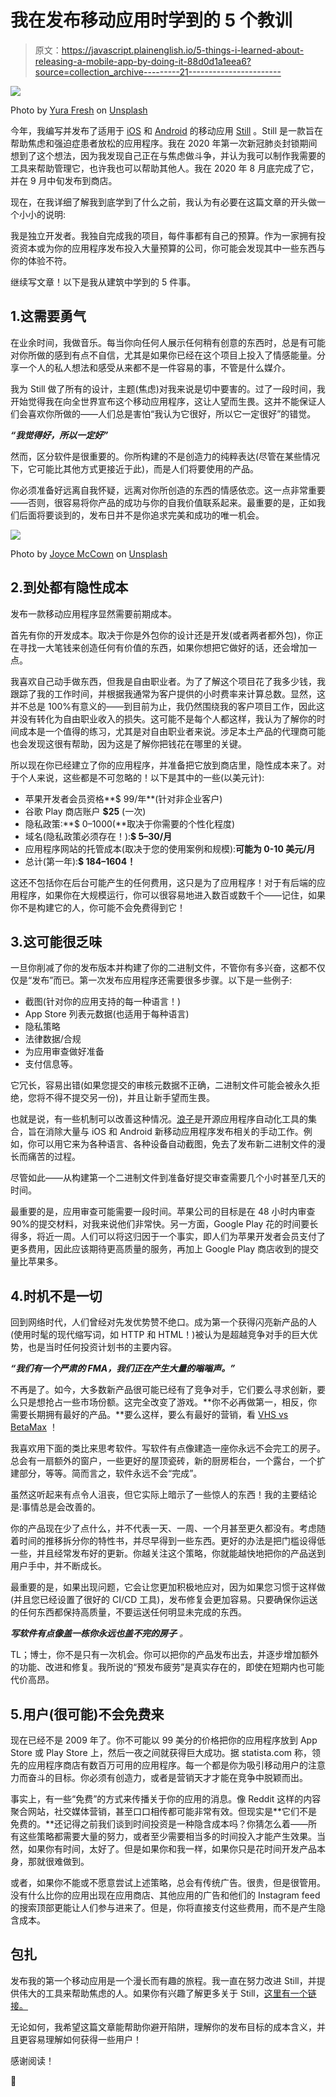 # 我在发布移动应用时学到的 5 个教训

> 原文：<https://javascript.plainenglish.io/5-things-i-learned-about-releasing-a-mobile-app-by-doing-it-88d0d1a1eea6?source=collection_archive---------21----------------------->

![](img/ef1696e37f30f35e1ac74b97cc21b5bb.png)

Photo by [Yura Fresh](https://unsplash.com/@mr_fresh?utm_source=medium&utm_medium=referral) on [Unsplash](https://unsplash.com?utm_source=medium&utm_medium=referral)

今年，我编写并发布了适用于 [iOS](https://apps.apple.com/ch/app/still-anxiety-relief/id1533251796) 和 [Android](https://play.google.com/store/apps/details?id=com.tn12787.still) 的移动应用 [Still](https://stillapp.ch) 。Still 是一款旨在帮助焦虑和强迫症患者放松的应用程序。我在 2020 年第一次新冠肺炎封锁期间想到了这个想法，因为我发现自己正在与焦虑做斗争，并认为我可以制作我需要的工具来帮助管理它，也许我也可以帮助其他人。我在 2020 年 8 月底完成了它，并在 9 月中旬发布到商店。

现在，在我详细了解我到底学到了什么之前，我认为有必要在这篇文章的开头做一个小小的说明:

我是独立开发者。我独自完成我的项目，每件事都有自己的预算。作为一家拥有投资资本或为你的应用程序发布投入大量预算的公司，你可能会发现其中一些东西与你的体验不符。

继续写文章！以下是我从建筑中学到的 5 件事。

## 1.这需要勇气

在业余时间，我做音乐。每当你向任何人展示任何稍有创意的东西时，总是有可能对你所做的感到有点不自信，尤其是如果你已经在这个项目上投入了情感能量。分享一个人的私人想法和感受从来都不是一件容易的事，不管是什么媒介。

我为 Still 做了所有的设计，主题(焦虑)对我来说是切中要害的。过了一段时间，我开始觉得我在向全世界宣布这个移动应用程序，这让人望而生畏。这并不能保证人们会喜欢你所做的——人们总是害怕“我认为它很好，所以它一定很好”的错觉。

***“我觉得好，所以一定好”***

然而，区分软件是很重要的。你所构建的不是创造力的纯粹表达(尽管在某些情况下，它可能比其他方式更接近于此)，而是人们将要使用的产品。

你必须准备好远离自我怀疑，远离对你所创造的东西的情感依恋。这一点非常重要——否则，很容易将你产品的成功与你的自我价值联系起来。最重要的是，正如我们后面将要谈到的，发布日并不是你追求完美和成功的唯一机会。

![](img/960f6d233e74e45de76b5130dcba65e8.png)

Photo by [Joyce McCown](https://unsplash.com/@moonshadowpress?utm_source=medium&utm_medium=referral) on [Unsplash](https://unsplash.com?utm_source=medium&utm_medium=referral)

## 2.到处都有隐性成本

发布一款移动应用程序显然需要前期成本。

首先有你的开发成本。取决于你是外包你的设计还是开发(或者两者都外包)，你正在寻找一大笔钱来创造任何有价值的东西，如果你想把它做好的话，还会增加一点。

我喜欢自己动手做东西，但我是自由职业者。为了了解这个项目花了我多少钱，我跟踪了我的工作时间，并根据我通常为客户提供的小时费率来计算总数。显然，这并不总是 100%有意义的——到目前为止，我仍然围绕我的客户项目工作，因此这并没有转化为自由职业收入的损失。这可能不是每个人都这样，我认为了解你的时间成本是一个值得的练习，尤其是对自由职业者来说。涉足本土产品的代理商可能也会发现这很有帮助，因为这是了解你把钱花在哪里的关键。

所以现在你已经建立了你的应用程序，并准备把它放到商店里，隐性成本来了。对于个人来说，这些都是不可忽略的！以下是其中的一些(以美元计):

*   苹果开发者会员资格**$ 99/年**(针对非企业客户)
*   谷歌 Play 商店账户 **$25** (一次)
*   隐私政策:**$ 0–1000(**取决于你需要的个性化程度)
*   域名(隐私政策必须存在！):**$ 5–30/月**
*   应用程序网站的托管成本(取决于您的使用案例和规模):**可能为 0-10 美元/月**
*   总计(第一年):**$ 184–1604！**

这还不包括你在后台可能产生的任何费用，这只是为了应用程序！对于有后端的应用程序，如果你在大规模运行，你可以很容易地进入数百或数千个——记住，如果你不是构建它的人，你可能不会免费得到它！

## 3.这可能很乏味

一旦你削减了你的发布版本并构建了你的二进制文件，不管你有多兴奋，这都不仅仅是“发布”而已。第一次发布应用程序还需要很多步骤。以下是一些例子:

*   截图(针对你的应用支持的每一种语言！)
*   App Store 列表元数据(也适用于每种语言)
*   隐私策略
*   法律数据/合规
*   为应用审查做好准备
*   支付信息等。

它冗长，容易出错(如果您提交的审核元数据不正确，二进制文件可能会被永久拒绝，您将不得不提交另一份)，并且让新手望而生畏。

也就是说，有一些机制可以改善这种情况。[浪子](https://fastlane.tools/)是开源应用程序自动化工具的集合，旨在消除大量与 iOS 和 Android 新移动应用程序发布相关的手动工作。例如，你可以用它来为各种语言、各种设备自动截图，免去了发布新二进制文件的漫长而痛苦的过程。

尽管如此——从构建第一个二进制文件到准备好提交审查需要几个小时甚至几天的时间。

最重要的是，应用审查可能需要一段时间。苹果公司的目标是在 48 小时内审查 90%的提交材料，对我来说他们非常快。另一方面，Google Play 花的时间要长得多，将近一周。人们可以将这归因于一个事实，即人们为苹果开发者会员支付了更多费用，因此应该期待更高质量的服务，再加上 Google Play 商店收到的提交量比苹果多。

## 4.时机不是一切

回到网络时代，人们曾经对先发优势赞不绝口。成为第一个获得闪亮新产品的人(使用时髦的现代缩写词，如 HTTP 和 HTML！)被认为是超越竞争对手的巨大优势，也是当时任何投资计划书的主要内容。

***“我们有一个严肃的 FMA，我们正在产生大量的嗡嗡声。”***

不再是了。如今，大多数新产品很可能已经有了竞争对手，它们要么寻求创新，要么只是想抢占一些市场份额。这完全改变了游戏。**你不必再做第一，相反，你需要长期拥有最好的产品。**要么这样，要么有最好的营销，看 [VHS vs BetaMax](https://en.wikipedia.org/wiki/Videotape_format_war) ！

我喜欢用下面的类比来思考软件。写软件有点像建造一座你永远不会完工的房子。总会有一扇额外的窗户，一些更好的屋顶瓷砖，新的厨房柜台，一个露台，一个扩建部分，等等。简而言之，软件永远不会“完成”。

虽然这听起来有点令人沮丧，但它实际上暗示了一些惊人的东西！我的主要结论是:事情总是会改善的。

你的产品现在少了点什么，并不代表一天、一周、一个月甚至更久都没有。考虑随着时间的推移拆分你的特性书，并尽早得到一些东西。更好的办法是把门槛设得低一些，并且经常发布好的更新。你越关注这个策略，你就能越快地把你的产品送到用户手中，并不断成长。

最重要的是，如果出现问题，它会让您更加积极地应对，因为如果您习惯于这样做(并且您已经设置了很好的 CI/CD 工具)，发布修复会更加容易。只要确保你运送的任何东西都保持高质量，不要运送任何明显未完成的东西。

***写软件有点像盖一栋你永远也盖不完的房子*** *。*

TL；博士，你不是只有一次机会。你可以把你的产品发布出去，并逐步增加额外的功能、改进和修复。我所说的“预发布疲劳”是真实存在的，即使在短期内也可能代价高昂。

## 5.用户(很可能)不会免费来

现在已经不是 2009 年了。你不可能以 99 美分的价格把你的应用程序放到 App Store 或 Play Store 上，然后一夜之间就获得巨大成功。据 statista.com 称，领先的应用程序商店有数百万可用的应用程序。每一个都是你为吸引移动用户的注意力而奋斗的目标。你必须有创造力，或者是营销天才才能在竞争中脱颖而出。

事实上，有一些“免费”的方式来传播关于你的应用的消息。像 Reddit 这样的内容聚合网站，社交媒体营销，甚至口口相传都可能非常有效。但现实是**它们不是免费的。**还记得之前我们谈到时间投资是一种隐含成本吗？你猜怎么着——所有这些策略都需要大量的努力，或者至少需要相当多的时间投入才能产生效果。当然，如果你有时间，太好了。但是如果你和我一样，如果你只是花时间开发产品本身，那就很难做到。

或者，如果你不能或不愿意尝试上述策略，总会有传统广告。很贵，但是很管用。没有什么比你的应用出现在应用商店、其他应用的广告和他们的 Instagram feed 的搜索顶部更能让人们参与进来了。但是，你将直接支付这些费用，而不是产生隐含成本。

## 包扎

发布我的第一个移动应用是一个漫长而有趣的旅程。我一直在努力改进 Still，并提供伟大的工具来帮助焦虑的人。如果你有兴趣了解更多关于 Still，[这里有一个链接。](https://stillapp.ch)

无论如何，我希望这篇文章能帮助你避开陷阱，理解你的发布目标的成本含义，并且更容易理解如何获得一些用户！

感谢阅读！

💙